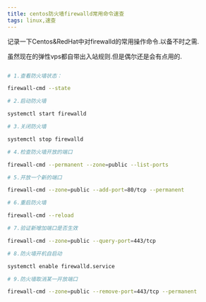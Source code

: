 ```yaml
---
title: centos防火墙firewalld常用命令速查
tags: linux,速查
---
```



记录一下Centos&RedHat中对firewalld的常用操作命令.以备不时之需.

虽然现在的弹性vps都自带出入站规则.但是偶尔还是会有点用的.

```bash

# 1.查看防火墙状态：

firewall-cmd --state 

# 2.启动防火墙

systemctl start firewalld

# 3.关闭防火墙

systemctl stop firewalld

# 4.检查防火墙开放的端口

firewall-cmd --permanent --zone=public --list-ports

# 5.开放一个新的端口

firewall-cmd --zone=public --add-port=80/tcp --permanent

# 6.重启防火墙

firewall-cmd --reload

# 7.验证新增加端口是否生效

firewall-cmd --zone=public --query-port=443/tcp

# 8.防火墙开机自启动

systemctl enable firewalld.service

# 9.防火墙取消某一开放端口

firewall-cmd --zone=public --remove-port=443/tcp --permanent

```

